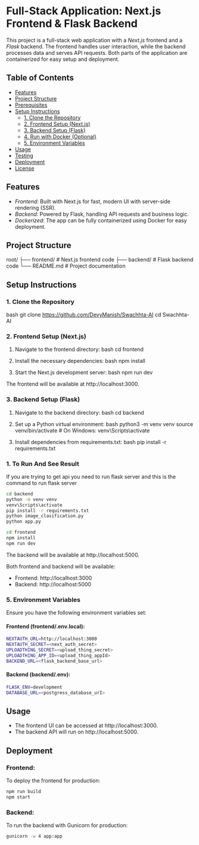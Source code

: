 # Full-Stack Application: Next.js Frontend & Flask Backend

This project is a full-stack web application with a *Next.js* frontend and a *Flask* backend. The frontend handles user interaction, while the backend processes data and serves API requests. Both parts of the application are containerized for easy setup and deployment.

## Table of Contents
* [Features](#features)
* [Project Structure](#project-structure)
* [Prerequisites](#prerequisites)
* [Setup Instructions](#setup-instructions)
  - [1. Clone the Repository](#1-clone-the-repository)
  - [2. Frontend Setup (Next.js)](#2-frontend-setup-nextjs)
  - [3. Backend Setup (Flask)](#3-backend-setup-flask)
  - [4. Run with Docker (Optional)](#4-run-with-docker-optional)
  - [5. Environment Variables](#5-environment-variables)
* [Usage](#usage)
* [Testing](#testing)
* [Deployment](#deployment)
* [License](#license)

## Features
* *Frontend*: Built with Next.js for fast, modern UI with server-side rendering (SSR).
* *Backend*: Powered by Flask, handling API requests and business logic.
* *Dockerized*: The app can be fully containerized using Docker for easy deployment.
  
## Project Structure

root/
├── frontend/           # Next.js frontend code
├── backend/            # Flask backend code
└── README.md           # Project documentation


## Setup Instructions

### 1. Clone the Repository
bash
git clone https://github.com/DevyManish/Swachhta-AI
cd Swachhta-AI


### 2. Frontend Setup (Next.js)
1. Navigate to the frontend directory:
    bash
    cd frontend
    

2. Install the necessary dependencies:
    bash
    npm install
    

3. Start the Next.js development server:
    bash
    npm run dev
    

The frontend will be available at http://localhost:3000.

### 3. Backend Setup (Flask)
1. Navigate to the backend directory:
    bash
    cd backend
    

2. Set up a Python virtual environment:
    bash
    python3 -m venv venv
    source venv/bin/activate  # On Windows: venv\Scripts\activate
    

3. Install dependencies from requirements.txt:
    bash
    pip install -r requirements.txt
    

### 1. To Run And See Result

If you are trying to get api you need to run flask server and this is the command to run flask server

```bash
cd backend
python -m venv venv
venv\Scripts\activate
pip install -r requirements.txt
python image_clasification.py
python app.py
```
```bash
cd frontend
npm install
npm run dev
```

The backend will be available at http://localhost:5000.


Both frontend and backend will be available:
* Frontend: http://localhost:3000
* Backend: http://localhost:5000

### 5. Environment Variables
Ensure you have the following environment variables set:

#### Frontend (frontend/.env.local):
```bash
NEXTAUTH_URL=http://localhost:3000
NEXTAUTH_SECRET=<next_auth_secret>
UPLOADTHING_SECRET=<upload_thing_secret>
UPLOADTHING_APP_ID=<upload_thing_appId>
BACKEND_URL=<flask_backend_base_url>
```

#### Backend (backend/.env):
```bash
FLASK_ENV=development
DATABASE_URL=<postgress_database_urI>
```

## Usage
* The frontend UI can be accessed at http://localhost:3000.
* The backend API will run on http://localhost:5000.

## Deployment

### Frontend:
To deploy the frontend for production:
```bash
npm run build
npm start
```

### Backend:
To run the backend with Gunicorn for production:
```bash
gunicorn -w 4 app:app
```
